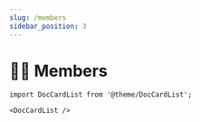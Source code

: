 ```yaml
---
slug: /members
sidebar_position: 3
---
```


# 👨‍🏫 Members

```mdx-code-block
import DocCardList from '@theme/DocCardList';

<DocCardList />
```
